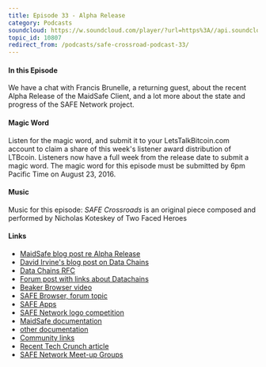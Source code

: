 ```yaml
---
title: Episode 33 - Alpha Release
category: Podcasts
soundcloud: https://w.soundcloud.com/player/?url=https%3A//api.soundcloud.com/tracks/278580393
topic_id: 10807
redirect_from: /podcasts/safe-crossroad-podcast-33/
---
```


#### In this Episode

We have a chat with Francis Brunelle, a returning guest, about the recent Alpha Release of the MaidSafe Client, and a lot more about the state and progress of the SAFE Network project.

<!-- more -->

#### Magic Word

Listen for the magic word, and submit it to your LetsTalkBitcoin.com account to claim a share of this week's listener award distribution of LTBcoin. Listeners now have a full week from the release date to submit a magic word. The magic word for this episode must be submitted by 6pm Pacific Time on August 23, 2016.

#### Music

Music for this episode: *SAFE Crossroads* is an original piece composed and performed by Nicholas Koteskey of Two Faced Heroes

#### Links

- [MaidSafe blog post re Alpha Release](https://blog.maidsafe.net/2016/08/12/safe-network-alpha-release/)
- [David Irvine's blog post on Data Chains](https://metaquestions.me/2016/07/20/data-chains-what-why-how/)
- [Data Chains RFC](https://metaquestions.me/2016/07/20/data-chains-what-why-how/)
- [Forum post with links about Datachains](https://safenetforum.org/t/safe-datachain-work-in-progress/)
- [Beaker Browser video](https://www.youtube.com/watch?v=nKHJ4rLN9mo)
- [SAFE Browser, forum topic](https://safenetforum.org/t/safer-browser-s-proposal/10336)
- [SAFE Apps](https://apps.safenetwork.org/)
- [SAFE Network logo competition](https://safenetforum.org/t/safe-network-logo-competition-final-vote/10775/30)
- [MaidSafe documentation](https://maidsafe.readme.io/)
- [other documentation](https://safenetwork.org/documentation/)
- [Community links](https://safenetwork.org/community/)
- [Recent Tech Crunch article](https://techcrunch.com/2016/08/12/after-a-decade-of-rd-maidsafes-decentralized-network-opens-for-alpha-testing/)
- [SAFE Network Meet-up Groups](https://safenetwork.org/meetup-groups/)
